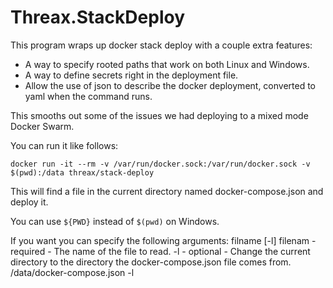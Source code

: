 ﻿# Threax.StackDeploy
This program wraps up docker stack deploy with a couple extra features:

* A way to specify rooted paths that work on both Linux and Windows.
* A way to define secrets right in the deployment file.
* Allow the use of json to describe the docker deployment, converted to yaml when the command runs.

This smooths out some of the issues we had deploying to a mixed mode Docker Swarm.

You can run it like follows:
```
docker run -it --rm -v /var/run/docker.sock:/var/run/docker.sock -v $(pwd):/data threax/stack-deploy
```
This will find a file in the current directory named docker-compose.json and deploy it.

You can use `${PWD}` instead of `$(pwd)` on Windows.

If you want you can specify the following arguments:
filname [-l]
filenam - required - The name of the file to read.
-l - optional - Change the current directory to the directory the docker-compose.json file comes from.
/data/docker-compose.json -l